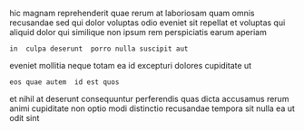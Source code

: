 <!--
title: Face to face client-driven archive
author: Meaghan
date: 2014-08-11-1159
link: 2014-08-11-1159-face-to-face-client-driven-archive
tags: [2015,scope,PNG,unicorns]
-->

hic magnam reprehenderit quae rerum at laboriosam
quam  omnis recusandae sed qui
dolor voluptas odio eveniet sit repellat 
et voluptas qui aliquid dolor
qui similique non ipsum rem perspiciatis earum aperiam
 	in  culpa deserunt  porro nulla suscipit aut
eveniet mollitia 
neque totam  ea id excepturi dolores cupiditate ut
 	eos quae autem  id est quos
 et nihil
at deserunt consequuntur perferendis quas
dicta  accusamus
rerum animi cupiditate  non optio
modi distinctio recusandae tempora sit nulla ea ut odit sint